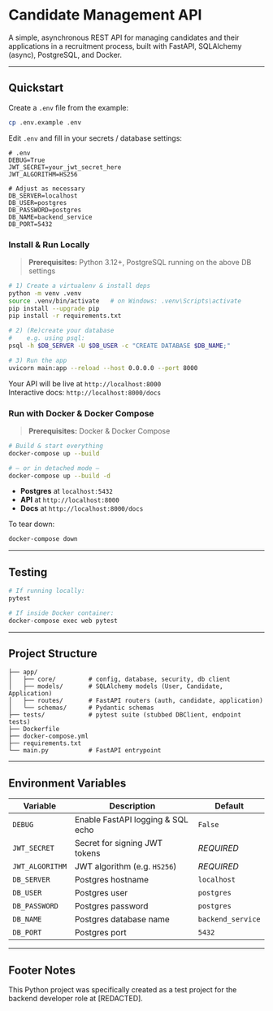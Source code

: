 # Candidate Management API

A simple, asynchronous REST API for managing candidates and their applications in a recruitment process, built with FastAPI, SQLAlchemy (async), PostgreSQL, and Docker.

---

## Quickstart

Create a `.env` file from the example:

```bash
cp .env.example .env
```

Edit `.env` and fill in your secrets / database settings:

```dotenv
# .env
DEBUG=True
JWT_SECRET=your_jwt_secret_here
JWT_ALGORITHM=HS256

# Adjust as necessary
DB_SERVER=localhost
DB_USER=postgres
DB_PASSWORD=postgres
DB_NAME=backend_service
DB_PORT=5432
```

### Install & Run Locally

> **Prerequisites:** Python 3.12+, PostgreSQL running on the above DB settings

```bash
# 1) Create a virtualenv & install deps
python -m venv .venv
source .venv/bin/activate   # on Windows: .venv\Scripts\activate
pip install --upgrade pip
pip install -r requirements.txt

# 2) (Re)create your database
#    e.g. using psql:
psql -h $DB_SERVER -U $DB_USER -c "CREATE DATABASE $DB_NAME;"

# 3) Run the app
uvicorn main:app --reload --host 0.0.0.0 --port 8000
```

Your API will be live at `http://localhost:8000`  
Interactive docs: `http://localhost:8000/docs`

### Run with Docker & Docker Compose

> **Prerequisites:** Docker & Docker Compose

```bash
# Build & start everything
docker-compose up --build

# — or in detached mode —
docker-compose up --build -d
```

- **Postgres** at `localhost:5432`
- **API** at `http://localhost:8000`
- **Docs** at `http://localhost:8000/docs`

To tear down:

```bash
docker-compose down
```

---

## Testing

```bash
# If running locally:
pytest

# If inside Docker container:
docker-compose exec web pytest
```

---

## Project Structure

```
├── app/
│   ├── core/         # config, database, security, db client
│   ├── models/       # SQLAlchemy models (User, Candidate, Application)
│   ├── routes/       # FastAPI routers (auth, candidate, application)
│   └── schemas/      # Pydantic schemas
├── tests/            # pytest suite (stubbed DBClient, endpoint tests)
├── Dockerfile
├── docker-compose.yml
├── requirements.txt
└── main.py           # FastAPI entrypoint
```

---

## Environment Variables

| Variable         | Description                                  | Default           |
|------------------|----------------------------------------------|-------------------|
| `DEBUG`          | Enable FastAPI logging & SQL echo            | `False`           |
| `JWT_SECRET`     | Secret for signing JWT tokens                | _REQUIRED_        |
| `JWT_ALGORITHM`  | JWT algorithm (e.g. `HS256`)                 | _REQUIRED_        |
| `DB_SERVER`      | Postgres hostname                            | `localhost`       |
| `DB_USER`        | Postgres user                                | `postgres`        |
| `DB_PASSWORD`    | Postgres password                            | `postgres`        |
| `DB_NAME`        | Postgres database name                       | `backend_service` |
| `DB_PORT`        | Postgres port                                | `5432`            |

---

## Footer Notes
This Python project was specifically created as a test project for the backend developer role at [REDACTED].
